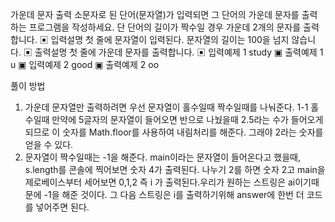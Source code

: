 가운데 문자 출력
소문자로 된 단어(문자열)가 입력되면 그 단어의 가운데 문자를 출력하는 프로그램을 작성하세요.
단 단어의 길이가 짝수일 경우 가운데 2개의 문자를 출력합니다.
▣ 입력설명
첫 줄에 문자열이 입력된다. 문자열의 길이는 100을 넘지 않습니다.
▣ 출력설명
첫 줄에 가운데 문자를 출력합니다.
▣ 입력예제 1
study
▣ 출력예제 1
u
▣ 입력예제 2
good
▣ 출력예제 2
oo

풀이 방법

1. 가운데 문자열만 출력하려면 우선 문자열이 홀수일때 짝수일때를 나눠준다.
   1-1 홀수일때 만약에 5글자의 문자열이 들어오면 반으로 나눴을때 2.5라는
   수가 들어오게되므로 이 숫자를 Math.floor를 사용하여 내림처리를 해준다.
   그래야 2라는 숫자를 얻을 수 있다.
2. 문자열이 짝수일때는 -1을 해준다.
   main이라는 문자열이 들어온다고 했을때, s.length를 콘솔에 찍어보면 숫자 4가 출력된다.
   나누기 2를 하면 숫자 2고 main을 제로베이스부터 세어보면 0,1,2 즉 i 가 출력된다.우리가 원하는 스트링은 ai이기때문에 -1을 해준 것이다.
   그 다음 스트링은 i를 출력하기위해 answer에 한번 더 코드를 넣어주면 된다.
